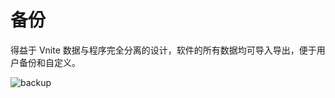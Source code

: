 # 备份

得益于 Vnite 数据与程序完全分离的设计，软件的所有数据均可导入导出，便于用户备份和自定义。

![backup](https://img.timero.xyz/i/2024/10/06/67021bf38c5c1.webp)

